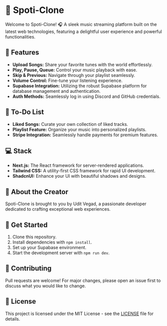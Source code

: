 # 🎵 Spoti-Clone

Welcome to Spoti-Clone! 🎧 A sleek music streaming platform built on the latest web technologies, featuring a delightful user experience and powerful functionalities.

## 🚀 Features

- **Upload Songs:** Share your favorite tunes with the world effortlessly.
- **Play, Pause, Queue:** Control your music playback with ease.
- **Skip & Previous:** Navigate through your playlist seamlessly.
- **Volume Control:** Fine-tune your listening experience.
- **Supabase Integration:** Utilizing the robust Supabase platform for database management and authentication.
- **Auth Methods:** Seamlessly log in using Discord and GitHub credentials.

## 📝 To-Do List

- **Liked Songs:** Curate your own collection of liked tracks.
- **Playlist Feature:** Organize your music into personalized playlists.
- **Stripe Integration:** Seamlessly handle payments for premium features.

## 💻 Stack

- **Next.js:** The React framework for server-rendered applications.
- **Tailwind CSS:** A utility-first CSS framework for rapid UI development.
- **ShadcnUI:** Enhance your UI with beautiful shadows and designs.

## 🌟 About the Creator

Spoti-Clone is brought to you by Udit Vegad, a passionate developer dedicated to crafting exceptional web experiences.

## 🙌 Get Started

1. Clone this repository.
2. Install dependencies with `npm install`.
3. Set up your Supabase environment.
4. Start the development server with `npm run dev`.

## 🤝 Contributing

Pull requests are welcome! For major changes, please open an issue first to discuss what you would like to change.

## 📃 License

This project is licensed under the MIT License - see the [LICENSE](LICENSE) file for details.
